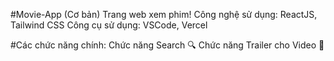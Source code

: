 #Movie-App (Cơ bản)
Trang web xem phim!
Công nghệ sử dụng: ReactJS, Tailwind CSS
Công cụ sử dụng: VSCode, Vercel

#Các chức năng chính:
Chức năng Search 🔍
Chức năng Trailer cho Video 🎥
